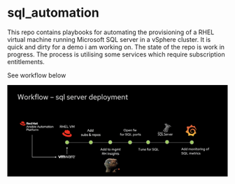 # sql_automation
This repo contains playbooks for automating the provisioning of a RHEL virtual machine running Microsoft SQL server in a vSphere cluster.
It is quick and dirty for a demo i am working on. The state of the repo is work in progress. The process is utilising some services which require subscription entitlements. 

See workflow below

![Alt text](images/sql_automation.png?raw=true "high level process")
